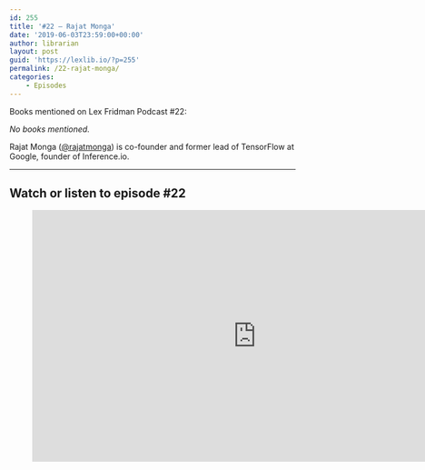 ```yaml
---
id: 255
title: '#22 – Rajat Monga'
date: '2019-06-03T23:59:00+00:00'
author: librarian
layout: post
guid: 'https://lexlib.io/?p=255'
permalink: /22-rajat-monga/
categories:
    - Episodes
---
```


Books mentioned on Lex Fridman Podcast #22:

*No books mentioned.*

Rajat Monga ([@rajatmonga](https://twitter.com/rajatmonga)) is co-founder and former lead of TensorFlow at Google, founder of Inference.io.

- - - - - -

## Watch or listen to episode #22

<figure class="wp-block-embed is-type-video is-provider-youtube wp-block-embed-youtube wp-embed-aspect-16-9 wp-has-aspect-ratio"><div class="wp-block-embed__wrapper"><iframe allow="accelerometer; autoplay; clipboard-write; encrypted-media; gyroscope; picture-in-picture" allowfullscreen="" frameborder="0" height="443" loading="lazy" src="https://www.youtube.com/embed/NERNE4UThHU?feature=oembed" title="Rajat Monga: TensorFlow | Lex Fridman Podcast #22" width="788"></iframe></div></figure>